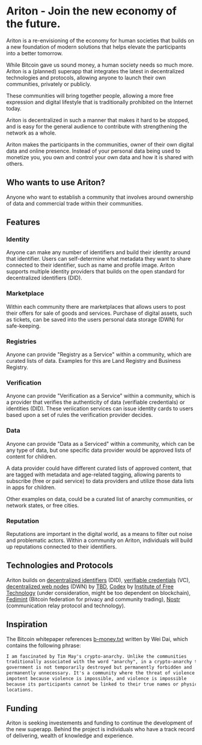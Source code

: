 # Ariton - Join the new economy of the future.

Ariton is a re-envisioning of the economy for human societies that builds on a new foundation of modern solutions that helps elevate the participants into a better tomorrow.

While Bitcoin gave us sound money, a human society needs so much more. Ariton is a (planned) superapp that integrates the latest in decentralized technologies and protocols, allowing anyone to launch their own communities, privately or publicly.

These communities will bring together people, allowing a more free expression and digital lifestyle that is traditionally prohibited on the Internet today.

Ariton is decentralized in such a manner that makes it hard to be stopped, and is easy for the general audience to contribute with strengthening the network as a whole.

Ariton makes the participants in the communities, owner of their own digital data and online presence. Instead of your personal data being used to monetize you, you own and control your own data and how it is shared with others.

## Who wants to use Ariton?

Anyone who want to establish a community that involves around ownership of data and commercial trade within their communities.

## Features

### Identity

Anyone can make any number of identifiers and build their identity around that identifier. Users can self-determine what metadata they want to share connected to their identifier, such as name and profile image. Ariton supports multiple identity providers that builds on the open standard for decentralized identifiers (DID).

### Marketplace

Within each community there are marketplaces that allows users to post their offers for sale of goods and services. Purchase of digital assets, such as tickets, can be saved into the users personal data storage (DWN) for safe-keeping.

### Registries

Anyone can provide "Registry as a Service" within a community, which are curated lists of data. Examples for this are Land Registry and Business Registry.

### Verification

Anyone can provide "Verification as a Service" within a community, which is a provider that verifies the authenticity of data (verifiable credentials) or identities (DID). These veriication services can issue identity cards to users based upon a set of rules the verification provider decides.

### Data

Anyone can provide "Data as a Serviced" within a community, which can be any type of data, but one specific data provider would be approved lists of content for children.

A data provider could have different curated lists of approved content, that are tagged with metadata and age-related tagging, allowing parents to subscribe (free or paid service) to data providers and utilize those data lists in apps for children.

Other examples on data, could be a curated list of anarchy communities, or network states, or free cities.

### Reputation

Reputations are important in the digital world, as a means to filter out noise and problematic actors. Within a community on Ariton, individuals will build up reputations connected to their identifiers.

## Technologies and Protocols

Ariton builds on [decentralized identifiers](https://developer.tbd.website/docs/web5/learn/decentralized-identifiers) (DID), [verifiable credentials](https://developer.tbd.website/docs/web5/learn/verifiable-credentials) (VC), [decentralized web nodes](https://developer.tbd.website/docs/web5/learn/decentralized-web-nodes/) (DWN) by [TBD](https://www.tbd.website/), [Codex](https://blog.codex.storage/decentralised-storage-for-virtual-self-sovereign-territories/) by [Institute of Free Technology](https://free.technology/) (under consideration, might be too dependent on blockchain), [Fedimint](https://fedimint.org/) (Bitcoin federation for privacy and community trading), [Nostr](https://nostr.com/) (communication relay protocol and technology).

## Inspiration

The Bitcoin whitepaper references [b-money.txt](http://www.weidai.com/bmoney.txt) written by Wei Dai, which contains the following phrase:

```txt
I am fascinated by Tim May's crypto-anarchy. Unlike the communities
traditionally associated with the word "anarchy", in a crypto-anarchy the
government is not temporarily destroyed but permanently forbidden and
permanently unnecessary. It's a community where the threat of violence is
impotent because violence is impossible, and violence is impossible
because its participants cannot be linked to their true names or physical
locations.
```

## Funding

Ariton is seeking investements and funding to continue the development of the new superapp. Behind the project is individuals who have a track record of delivering, wealth of knowledge and experience.
